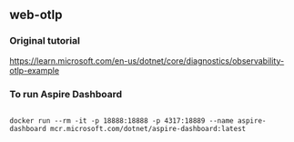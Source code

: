 ## web-otlp

### Original tutorial
https://learn.microsoft.com/en-us/dotnet/core/diagnostics/observability-otlp-example


### To run Aspire Dashboard
```shell

docker run --rm -it -p 18888:18888 -p 4317:18889 --name aspire-dashboard mcr.microsoft.com/dotnet/aspire-dashboard:latest
```